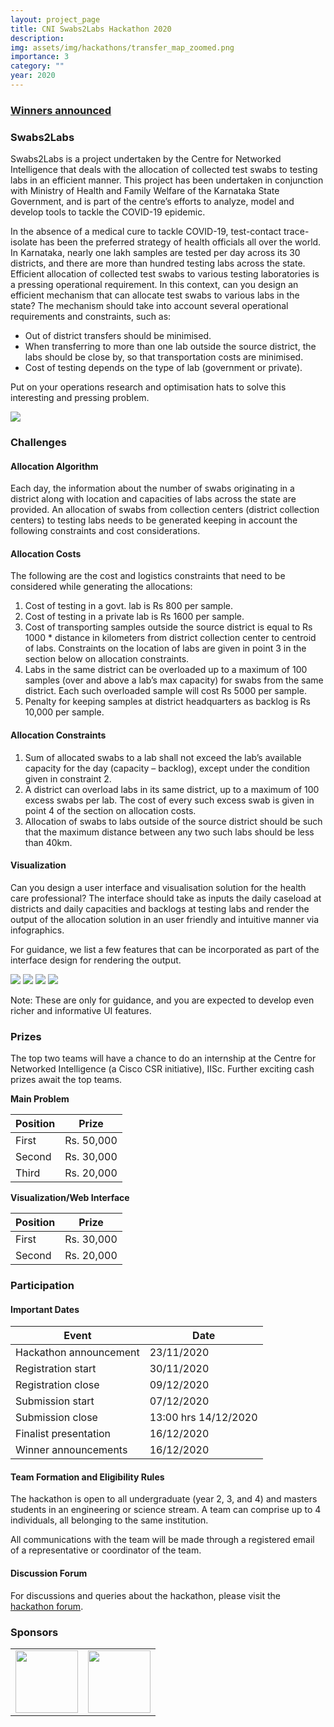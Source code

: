 ```yaml
---
layout: project_page
title: CNI Swabs2Labs Hackathon 2020
description:
img: assets/img/hackathons/transfer_map_zoomed.png
importance: 3
category: ""
year: 2020
---
```


<h3 class="text-center"><a href="/cni-hackathon-2020/">Winners announced</a></h3>

### Swabs2Labs

Swabs2Labs is a project undertaken by the Centre for Networked Intelligence that deals with the allocation of collected test swabs to testing labs in an efficient manner. This project has been undertaken in conjunction with Ministry of Health and Family Welfare of the Karnataka State Government, and is part of the centre’s efforts to analyze, model and develop tools to tackle the COVID-19 epidemic.

In the absence of a medical cure to tackle COVID-19, test-contact trace-isolate has been the preferred strategy of health officials all over the world. In Karnataka, nearly one lakh samples are tested per day across its 30 districts, and there are more than hundred testing labs across the state. Efficient allocation of collected test swabs to various testing laboratories is a pressing operational requirement. In this context, can you design an efficient mechanism that can allocate test swabs to various labs in the state? The mechanism should take into account several operational requirements and constraints, such as:

<ul style="list-style-type: disc;">
  <li>Out of district transfers should be minimised.</li>
  <li>When transferring to more than one lab outside the source district, the labs should be close by, so that transportation costs are minimised.</li>
  <li>Cost of testing depends on the type of lab (government or private).</li>
</ul>

Put on your operations research and optimisation hats to solve this interesting and pressing problem.

<div class="container-fluid text-center">
<img src="{{ site.url }}{{ site.baseurl }}/assets/img/hackathons/transfer_map_zoomed.png" class="img-fluid">
</div>

### Challenges

#### Allocation Algorithm

Each day, the information about the number of swabs originating in a district along with location and capacities of labs across the state are provided. An allocation of swabs from collection centers (district collection centers) to testing labs needs to be generated keeping in account the following constraints and cost considerations.

#### Allocation Costs

The following are the cost and logistics constraints that need to be considered while generating the allocations:
<ol style="list-style-type: decimal;">
  <li>Cost of testing in a govt. lab is Rs 800 per sample.</li>
  <li>Cost of testing in a private lab is Rs 1600 per sample.</li>
  <li>Cost of transporting samples outside the source district is equal to Rs 1000 * distance in kilometers from district collection center to centroid of labs. Constraints on the location of labs are given in point 3 in the section below on allocation constraints.</li>
  <li>Labs in the same district can be overloaded up to a maximum of 100 samples (over and above a lab’s max capacity) for swabs from the same district. Each such overloaded sample will cost Rs 5000 per sample.</li>
  <li>Penalty for keeping samples at district headquarters as backlog is Rs 10,000 per sample.</li>
</ol>

#### Allocation Constraints

<ol style="list-style-type: decimal;">
  <li>Sum of allocated swabs to a lab shall not exceed the lab’s available capacity for the day (capacity – backlog), except under the condition given in constraint 2.</li>
  <li>A district can overload labs in its same district, up to a maximum of 100 excess swabs per lab. The cost of every such excess swab is given in point 4 of the section on allocation costs.</li>
  <li>Allocation of swabs to labs outside of the source district should be such that the maximum distance between any two such labs should be less than 40km.</li>
</ol>


#### Visualization

Can you design a user interface and visualisation solution for the health care professional? The interface should take as inputs the daily caseload at districts and daily capacities and backlogs at testing labs and render the output of the allocation solution in an user friendly and intuitive manner via infographics.

For guidance, we list a few features that can be incorporated as part of the interface design for rendering the output.

<img src="https://lh3.googleusercontent.com/DXGLGIEoVbFqPa-E9sFERzumIgyUiV-KXJwRzt9IANVHZ6PNQG9SBsSiXHeuX_cadNI5rb1MwqrgKdYBsLxm0BT82cppBXZiR42Z-KhFTbzms2Lyr-QnPItBiGGBEVvSTh2dBtCx" class="img-fluid">
<img src="https://lh5.googleusercontent.com/UkKxj2wtB2CSd879cQ8Yt3PMC6seuzyRaNJKaa-i9-IJv51pAO805E1hVkthiVJowaMqFdO2ucxJFv4peVIzABMljrjfAeU-vzwFPQgVT3eDTulM-aJ5gBRup5oGnn5Zl3U8d1qe" class="img-fluid">
<img src="https://lh3.googleusercontent.com/ywPtZeorkrKnD1QgMw-D1aZjwKyLbknF6pdKJNO1jJopJGjOpPcB7zh4vvfMFt0bCBFiSFMJqf2O0GQicBWCz9SUtpaemKOqs6xG7v4j_Xjk2C_8FU3LP7WtT6llanbhxx1Ihtt8" class="img-fluid">
<img src="https://lh6.googleusercontent.com/M-JlJIIPCa94a-uhJrUmFUfrkRrGK-jtdOhaG7rqtm1np4VYFr12FmNUEpJTS-goxTfv0CkwHZvhhHBIHv0c8u8ppjYRH0sna2c6Ni2Y21eyqKSwH_QNbaT8NamtA4LP23j_DHX6" class="img-fluid">

Note: These are only for guidance, and you are expected to develop even richer and informative UI features. 

### Prizes

The top two teams will have a chance to do an internship at the Centre for Networked Intelligence (a Cisco CSR initiative), IISc. Further exciting cash prizes await the top teams.

**Main Problem**
<div class="table-responsive">
  <table class="table-light table-bordered">
    <thead>
      <tr>
        <th>Position</th>
        <th>Prize</th>
      </tr>
    </thead>
    <tbody>
      <tr>
        <td>First</td>
        <td>Rs. 50,000</td>
      </tr>
      <tr>
        <td>Second</td>
        <td>Rs. 30,000</td>
      </tr>
      <tr>
        <td>Third</td>
        <td>Rs. 20,000</td>
      </tr>
    </tbody>
  </table>
</div>

**Visualization/Web Interface**
<div class="table-responsive">
  <table class="table-light table-bordered">
    <thead>
      <tr>
        <th>Position</th>
        <th>Prize</th>
      </tr>
    </thead>
    <tbody>
      <tr>
        <td>First</td>
        <td>Rs. 30,000</td>
      </tr>
      <tr>
        <td>Second</td>
        <td>Rs. 20,000</td>
      </tr>
    </tbody>
  </table>
</div>

### Participation

#### Important Dates

<div class="table-responsive">
  <table class="table-light table-bordered">
    <thead>
      <tr>
        <th>Event</th>
        <th>Date</th>
      </tr>
    </thead>
    <tbody>
      <tr>
        <td>Hackathon announcement</td>
        <td>23/11/2020</td>
      </tr>
      <tr>
        <td>Registration start</td>
        <td>30/11/2020</td>
      </tr>
      <tr>
        <td>Registration close</td>
        <td>09/12/2020</td>
      </tr>
      <tr>
        <td>Submission start</td>
        <td>07/12/2020</td>
      </tr>
      <tr>
        <td>Submission close</td>
        <td>13:00 hrs 14/12/2020</td>
      </tr>
      <tr>
        <td>Finalist presentation</td>
        <td>16/12/2020</td>
      </tr>
      <tr>
        <td>Winner announcements</td>
        <td>16/12/2020</td>
      </tr>
    </tbody>
  </table>
</div>



#### Team Formation and Eligibility Rules
The hackathon is open to all undergraduate (year 2, 3, and 4) and masters students in an engineering or science stream. A team can comprise up to 4 individuals, all belonging to the same institution.

All communications with the team will be made through a registered email of a representative or coordinator of the team.

#### Discussion Forum
For discussions and queries about the hackathon, please visit the [hackathon forum](https://discourse.cnihackathon.in/).

### Sponsors

<table>
<tr>
<td style="vertical-align:middle"><img src="{{ site.url }}{{ site.baseurl }}/assets/img/Logos/Cisco-CSR-Logos-horiz-300x78.jpg" height="100" class="img-fluid"></td>
<td style="vertical-align:middle"><img src="{{ site.url }}{{ site.baseurl }}/assets/img/Logos/IISc_logo.png" height="100" class="img-fluid"></td>
</tr>
</table>
